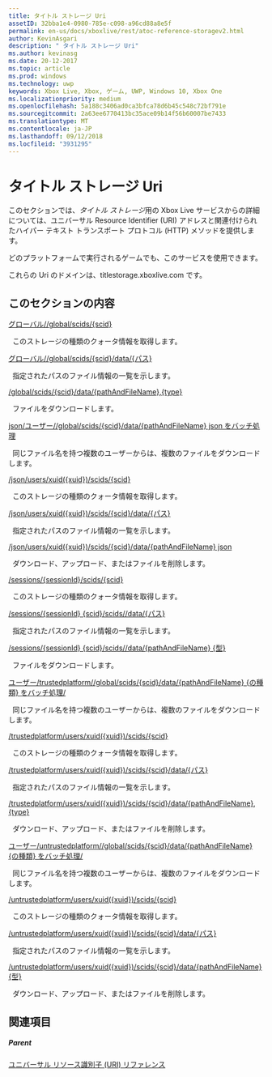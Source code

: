 ```yaml
---
title: タイトル ストレージ Uri
assetID: 32bba1e4-0980-785e-c098-a96cd88a8e5f
permalink: en-us/docs/xboxlive/rest/atoc-reference-storagev2.html
author: KevinAsgari
description: " タイトル ストレージ Uri"
ms.author: kevinasg
ms.date: 20-12-2017
ms.topic: article
ms.prod: windows
ms.technology: uwp
keywords: Xbox Live, Xbox, ゲーム, UWP, Windows 10, Xbox One
ms.localizationpriority: medium
ms.openlocfilehash: 5a188c3406ad0ca3bfca78d6b45c548c72bf791e
ms.sourcegitcommit: 2a63ee6770413bc35ace09b14f56b60007be7433
ms.translationtype: MT
ms.contentlocale: ja-JP
ms.lasthandoff: 09/12/2018
ms.locfileid: "3931295"
---
```

# <a name="title-storage-uris"></a>タイトル ストレージ Uri
 
このセクションでは、*タイトル ストレージ*用の Xbox Live サービスからの詳細については、ユニバーサル Resource Identifier (URI) アドレスと関連付けられたハイパー テキスト トランスポート プロトコル (HTTP) メソッドを提供します。
 
どのプラットフォームで実行されるゲームでも、このサービスを使用できます。
 
これらの Uri のドメインは、titlestorage.xboxlive.com です。
 
<a id="ID4EFB"></a>

 
## <a name="in-this-section"></a>このセクションの内容

[グローバル//global/scids/{scid}](uri-globalscidsscid.md)

&nbsp;&nbsp;このストレージの種類のクォータ情報を取得します。

[グローバル//global/scids/{scid}/data/{パス}](uri-globalscidssciddatapath.md)

&nbsp;&nbsp;指定されたパスのファイル情報の一覧を示します。 

[/global/scids/{scid}/data/{pathAndFileName},{type}](uri-globalscidssciddatapathandfilenametype.md)

&nbsp;&nbsp;ファイルをダウンロードします。

[json/ユーザー//global/scids/{scid}/data/{pathAndFileName} json をバッチ処理](uri-jsonusersbatchscidssciddatapathandfilenametype.md)

&nbsp;&nbsp;同じファイル名を持つ複数のユーザーからは、複数のファイルをダウンロードします。

[/json/users/xuid({xuid})/scids/{scid}](uri-jsonusersxuidscidsscid.md)

&nbsp;&nbsp;このストレージの種類のクォータ情報を取得します。

[/json/users/xuid({xuid})/scids/{scid}/data/{パス}](uri-jsonusersxuidscidssciddatapath.md)

&nbsp;&nbsp;指定されたパスのファイル情報の一覧を示します。 

[/json/users/xuid({xuid})/scids/{scid}/data/{pathAndFileName} json](uri-jsonusersxuidscidssciddatapathandfilenametype.md)

&nbsp;&nbsp;ダウンロード、アップロード、またはファイルを削除します。

[/sessions/{sessionId}/scids/{scid}](uri-sessionssessionidscidsscid.md)

&nbsp;&nbsp;このストレージの種類のクォータ情報を取得します。

[/sessions/{sessionId} {scid}/scids//data/{パス}](uri-sessionssessionidscidssciddatapath.md)

&nbsp;&nbsp;指定されたパスのファイル情報の一覧を示します。 

[/sessions/{sessionId} {scid}/scids//data/{pathAndFileName} {型}](uri-sessionssessionidscidssciddatapathandfilenametype.md)

&nbsp;&nbsp;ファイルをダウンロードします。

[ユーザー/trustedplatform//global/scids/{scid}/data/{pathAndFileName} {の種類} をバッチ処理/](uri-trustedplatformusersbatchscidssciddatapathandfilenametype.md)

&nbsp;&nbsp;同じファイル名を持つ複数のユーザーからは、複数のファイルをダウンロードします。

[/trustedplatform/users/xuid({xuid})/scids/{scid}](uri-trustedplatformusersxuidscidsscid.md)

&nbsp;&nbsp;このストレージの種類のクォータ情報を取得します。

[/trustedplatform/users/xuid({xuid})/scids/{scid}/data/{パス}](uri-trustedplatformusersxuidscidssciddatapath.md)

&nbsp;&nbsp;指定されたパスのファイル情報の一覧を示します。 

[/trustedplatform/users/xuid({xuid})/scids/{scid}/data/{pathAndFileName},{type}](uri-trustedplatformusersxuidscidssciddatapathandfilenametype.md)

&nbsp;&nbsp;ダウンロード、アップロード、またはファイルを削除します。

[ユーザー/untrustedplatform//global/scids/{scid}/data/{pathAndFileName} {の種類} をバッチ処理/](uri-untrustedplatformusersbatchscidssciddatapathandfilenametype.md)

&nbsp;&nbsp;同じファイル名を持つ複数のユーザーからは、複数のファイルをダウンロードします。

[/untrustedplatform/users/xuid({xuid})/scids/{scid}](uri-untrustedplatformusersxuidscidsscid.md)

&nbsp;&nbsp;このストレージの種類のクォータ情報を取得します。

[/untrustedplatform/users/xuid({xuid})/scids/{scid}/data/{パス}](uri-untrustedplatformusersxuidscidssciddatapath.md)

&nbsp;&nbsp;指定されたパスのファイル情報の一覧を示します。 

[/untrustedplatform/users/xuid({xuid})/scids/{scid}/data/{pathAndFileName} {型}](uri-untrustedplatformusersxuidscidssciddatapathandfilenametype.md)

&nbsp;&nbsp;ダウンロード、アップロード、またはファイルを削除します。
 
<a id="ID4E5C"></a>

 
## <a name="see-also"></a>関連項目
 
<a id="ID4EAD"></a>

 
##### <a name="parent"></a>Parent 

[ユニバーサル リソース識別子 (URI) リファレンス](../atoc-xboxlivews-reference-uris.md)

   